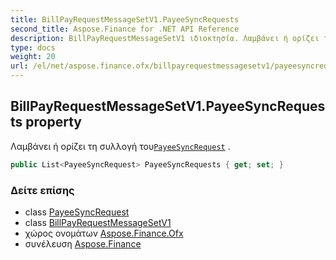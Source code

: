 ```yaml
---
title: BillPayRequestMessageSetV1.PayeeSyncRequests
second_title: Aspose.Finance for .NET API Reference
description: BillPayRequestMessageSetV1 ιδιοκτησία. Λαμβάνει ή ορίζει τη συλλογή τουPayeeSyncRequest .
type: docs
weight: 20
url: /el/net/aspose.finance.ofx/billpayrequestmessagesetv1/payeesyncrequests/
---
```

## BillPayRequestMessageSetV1.PayeeSyncRequests property

Λαμβάνει ή ορίζει τη συλλογή του[`PayeeSyncRequest`](../../../aspose.finance.ofx.billpay/payeesyncrequest/) .

```csharp
public List<PayeeSyncRequest> PayeeSyncRequests { get; set; }
```

### Δείτε επίσης

* class [PayeeSyncRequest](../../../aspose.finance.ofx.billpay/payeesyncrequest/)
* class [BillPayRequestMessageSetV1](../)
* χώρος ονομάτων [Aspose.Finance.Ofx](../../billpayrequestmessagesetv1/)
* συνέλευση [Aspose.Finance](../../../)


